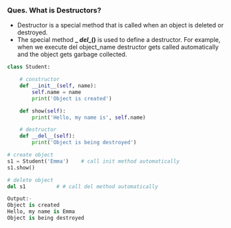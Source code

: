 ### Ques. What is Destructors?
* Destructor is a special method that is called when an object is deleted or destroyed.
* The special method **_ _del__()** is used to define a destructor. For example, when we execute del object_name destructor gets called automatically and the object gets garbage collected.
```python
class Student:

    # constructor
    def __init__(self, name):
        self.name = name
        print('Object is created')

    def show(self):
        print('Hello, my name is', self.name)

    # destructor
    def __del__(self):
        print('Object is being destroyed')

# create object
s1 = Student('Emma')    # call init method automatically
s1.show()

# delete object
del s1          # # call del method automatically

Output:-
Object is created
Hello, my name is Emma
Object is being destroyed
```